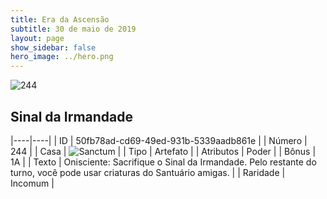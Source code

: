 ```yaml
---
title: Era da Ascensão
subtitle: 30 de maio de 2019
layout: page
show_sidebar: false
hero_image: ../hero.png
---
```


![244](https://cdn.keyforgegame.com/media/card_front/pt/435_244_5QV367CRJ98F_pt.png)

## Sinal da Irmandade

|----|----|
| ID | 50fb78ad-cd69-49ed-931b-5339aadb861e |
| Número | 244 |
| Casa | ![Sanctum](https://archonarcana.com/images/thumb/c/c7/Sanctum.png/22px-Sanctum.png "Santuário") |
| Tipo | Artefato |
| Atributos | Poder |
| Bônus | 1A |
| Texto | Onisciente: Sacrifique o Sinal da Irmandade. Pelo restante do turno, você pode usar criaturas do Santuário amigas. |
| Raridade | Incomum |
